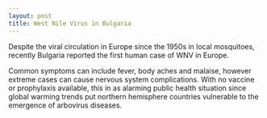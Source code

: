 ```yaml
---
layout: post
title: West Nile Virus in Bulgaria
---
```

Despite the viral circulation in Europe since the 1950s in local mosquitoes, recently Bulgaria reported the first human case of WNV in Europe. 

Common symptoms can include fever, body aches and malaise, however extreme cases can cause nervous system complications.
With no vaccine or prophylaxis available, this in as alarming public health situation since global warming trends put northern hemisphere countries vulnerable to the emergence of arbovirus diseases.